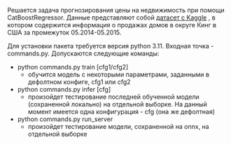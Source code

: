 Решается задача прогнозирования цены на недвижимость при помощи
CatBoostRegressor. Данные представляют собой
[датасет с Kaggle](https://www.kaggle.com/datasets/harlfoxem/housesalesprediction)
, в котором содержится информация о продажах домов в округе Кинг в США за
промежуток 05.2014-05.2015.

Для установки пакета требуется версия python 3.11. Входная точка - commands.py.
Допускаются следующие команды:

- python commands.py train \[cfg1/cfg2\]
  - обучится модель с некоторыми параметрами, заданными в дефолтном конфиге,
    cfg1 или cfg2
- python commands.py infer \[cfg\]
  - произойдет тестирование последней обученной модели (сохраненной локально) на
    отдельной выборке. На данный момент имеется одна конфигурация - cfg (она же
    дефолтная)
- python commands.py run_server
  - произойдет тестирование модели, сохраненной на onnx, на отдельной выборке
